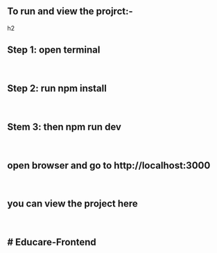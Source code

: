 <h2>To run and view the projrct:-</h2>h2<br>
<h2>Step 1: open terminal</h2><br>
<h2>Step 2: run npm install</h2><br>
<h2>Stem 3: then npm run dev</h2><br>
<h2>open browser and go to http://localhost:3000</h2><br>
<h2>you can view the project here</h2><br>
<h2>#   E d u c a r e - F r o n t e n d </h2>
 
 
